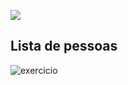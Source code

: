 ![](https://i.imgur.com/xG74tOh.png)

## Lista de pessoas


![exercicio](https://i.imgur.com/X20izOD.png)
